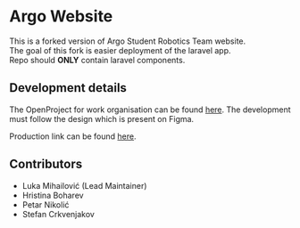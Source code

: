 # Argo Website
This is a forked version of  Argo Student Robotics Team website. <br>
The goal of this fork is easier deployment of the laravel app. <br>
Repo should **ONLY** contain laravel components. <br>

## Development details
The OpenProject for work organisation can be found [here](https://argorobotics.openproject.com/projects/organization-website/).
The development must follow the design which is present on Figma.

Production link can be found [here](https://www.argorobotics.rs).

## Contributors
- Luka Mihailović (Lead Maintainer)
- Hristina Boharev
- Petar Nikolić
- Stefan Crkvenjakov
